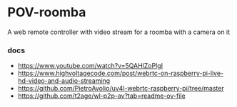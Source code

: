 # POV-roomba
A web remote controller with video stream for a roomba with a camera on it

### docs
- https://www.youtube.com/watch?v=5QAHlZoPlgI
- https://www.highvoltagecode.com/post/webrtc-on-raspberry-pi-live-hd-video-and-audio-streaming
- https://github.com/PietroAvolio/uv4l-webrtc-raspberry-pi/tree/master
- https://github.com/t2age/wl-p2p-av?tab=readme-ov-file
